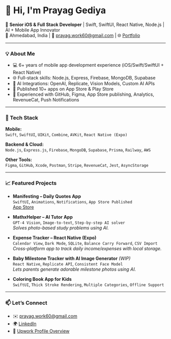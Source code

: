 # 👋 Hi, I'm Prayag Gediya

🚀 **Senior iOS & Full Stack Developer** | Swift, SwiftUI, React Native, Node.js | AI + Mobile App Innovator  
📍 Ahmedabad, India | 📧 prayag.work60@gmail.com | 🌐 [Portfolio](https://github.com/gediyaprayag)  

---

### 💡 About Me
- 💻 6+ years of mobile app development experience (iOS/Swift/SwiftUI + React Native)
- 🌐 Full-stack skills: Node.js, Express, Firebase, MongoDB, Supabase
- 🤖 AI Integrations: OpenAI, Replicate, Vision Models, Custom AI APIs
- 📱 Published 10+ apps on App Store & Play Store
- 🎨 Experienced with GitHub, Figma, App Store publishing, Analytics, RevenueCat, Push Notifications

---

### 🔧 Tech Stack

**Mobile:**  
`Swift`, `SwiftUI`, `UIKit`, `Combine`, `AVKit`, `React Native (Expo)`  

**Backend & Cloud:**  
`Node.js`, `Express.js`, `Firebase`, `MongoDB`, `Supabase`, `Prisma`, `Railway`, `AWS`

**Other Tools:**  
`Figma`, `GitHub`, `Xcode`, `Postman`, `Stripe`, `RevenueCat`, `Jest`, `AsyncStorage`

---

### 📈 Featured Projects

- **Manifesting – Daily Quotes App**  
  `SwiftUI`, `Animations`, `Notifications`, `App Store Published`  
  [App Store](https://apps.apple.com/in/app/manifesting-daily-quotes/id1577390597)

- **MathxHelper – AI Tutor App**  
  `GPT-4 Vision`, `Image-to-text`, `Step-by-step AI solver`  
  _Solves photo-based study problems using AI._

- **Expense Tracker – React Native (Expo)**  
  `Calendar View`, `Dark Mode`, `SQLite`, `Balance Carry Forward`, `CSV Import`  
  _Cross-platform app to track daily income/expenses with local storage._

- **Baby Milestone Tracker with AI Image Generator** *(WIP)*  
  `React Native`, `Replicate API`, `Consistent Face Model`  
  _Lets parents generate adorable milestone photos using AI._

- **Coloring Book App for Kids**  
  `SwiftUI`, `Thick Stroke Rendering`, `Multiple Categories`, `Offline Support`

---

### 📫 Let’s Connect
- ✉️ [prayag.work60@gmail.com](mailto:prayag.work60@gmail.com)
- 🌍 [LinkedIn](https://www.linkedin.com/in/gediyaprayag/)
- 📱 [Upwork Profile Overview](https://www.upwork.com/freelancers/~01eab71240ed2222f1)
